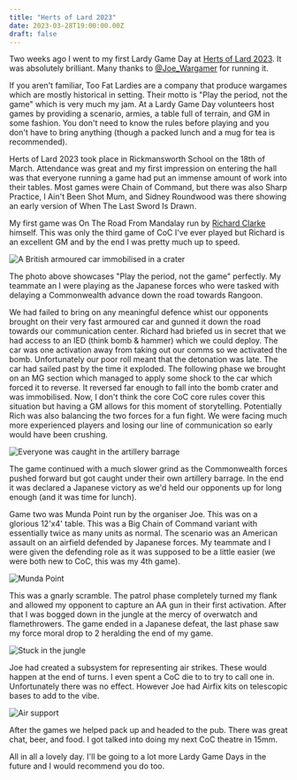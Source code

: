 ```yaml
---
title: "Herts of Lard 2023"
date: 2023-03-28T19:00:00.00Z
draft: false
---
```


Two weeks ago I went to my first Lardy Game Day at [Herts of Lard 2023](https://joebilton81.wixsite.com/hertsoflard-hertford). It was absolutely brilliant. Many thanks to [@Joe_Wargamer](https://twitter.com/Joe_Wargamer) for running it.

If you aren't familiar, Too Fat Lardies are a company that produce wargames which are mostly historical in setting. Their motto is "Play the period, not the game" which is very much my jam. At a Lardy Game Day volunteers host games by providing a scenario, armies, a table full of terrain, and GM in some fashion. You don't need to know the rules before playing and you don't have to bring anything (though a packed lunch and a mug for tea is recommended).

Herts of Lard 2023 took place in Rickmansworth School on the 18th of March. Attendance was great and my first impression on entering the hall was that everyone running a game had put an immense amount of work into their tables. Most games were Chain of Command, but there was also Sharp Practice, I Ain't Been Shot Mum, and Sidney Roundwood was there showing an early version of When The Last Sword Is Drawn.

My first game was On The Road From Mandalay run by [Richard Clarke](https://twitter.com/TooFatLardies) himself. This was only the third game of CoC I've ever played but Richard is an excellent GM and by the end I was pretty much up to speed. 

![A British armoured car immobilised in a crater](/content/images/2023/03/on-the-road-from-mandalay.jpeg)

The photo above showcases "Play the period, not the game" perfectly. My teammate an I were playing as the Japanese forces who were tasked with delaying a Commonwealth advance down the road towards Rangoon. 

We had failed to bring on any meaningful defence whist our opponents brought on their very fast armoured car and gunned it down the road towards our communication center. Richard had briefed us in secret that we had access to an IED (think bomb & hammer) which we could deploy. The car was one activation away from taking out our comms so we activated the bomb. Unfortunately our poor roll meant that the detonation was late. The car had sailed past by the time it exploded. The following phase we brought on an MG section which managed to apply some shock to the car which forced it to reverse. It reversed far enough to fall into the bomb crater and was immobilised. Now, I don't think the core CoC core rules cover this situation but having a GM allows for this moment of storytelling. Potentially Rich was also balancing the two forces for a fun fight. We were facing much more experienced players and losing our line of communication so early would have been crushing.

![Everyone was caught in the artillery barrage](/content/images/2023/03/poor-barrage.jpeg)

The game continued with a much slower grind as the Commonwealth forces pushed forward but got caught under their own artillery barrage. In the end it was declared a Japanese victory as we'd held our opponents up for long enough (and it was time for lunch).

Game two was Munda Point run by the organiser Joe. This was on a glorious 12'x4' table. This was a Big Chain of Command variant with essentially twice as many units as normal. The scenario was an American assault on an airfield defended by Japanese forces. My teammate and I were given the defending role as it was supposed to be a little easier (we were both new to CoC, this was my 4th game).

![Munda Point](/content/images/2023/03/munda-point.jpeg)

This was a gnarly scramble. The patrol phase completely turned my flank and allowed my opponent to capture an AA gun in their first activation. After that I was bogged down in the jungle at the mercy of overwatch and flamethrowers. The game ended in a Japanese defeat, the last phase saw my force moral drop to 2 heralding the end of my game.

![Stuck in the jungle](/content/images/2023/03/stuck-in-the-jungle.jpeg)

Joe had created a subsystem for representing air strikes. These would happen at the end of turns. I even spent a CoC die to to try to call one in. Unfortunately there was no effect. However Joe had Airfix kits on telescopic bases to add to the vibe.

![Air support](/content/images/2023/03/aircraft-1.jpeg)

After the games we helped pack up and headed to the pub. There was great chat, beer, and food. I got talked into doing my next CoC theatre in 15mm.

All in all a lovely day. I'll be going to a lot more Lardy Game Days in the future and I would recommend you do too.
